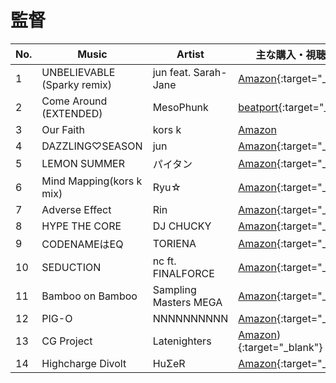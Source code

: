 # 監督

| No. | Music  | Artist | 主な購入・視聴URL |
| ------ | ------ | ------ | ------ |
|1| UNBELIEVABLE (Sparky remix) | jun feat. Sarah-Jane | [Amazon](https://www.amazon.co.jp/dp/B01B5B3PMW){:target="_blank"} |
|2| Come Around (EXTENDED) | MesoPhunk | [beatport](https://www.beatport.com/track/stardust-japanese-version-tanuki-remix/6613631){:target="_blank"} |
|3| Our Faith | kors k | [Amazon](https://www.amazon.co.jp/dp/B0002CHQGW) |
|4| DAZZLING♡SEASON | jun | [Amazon](https://www.amazon.co.jp/dp/B01MU7Y8D3){:target="_blank"} |
|5| LEMON SUMMER  | パイタン | [Amazon](https://www.amazon.co.jp/dp/B019RKIE4C){:target="_blank"} |
|6| Mind Mapping(kors k mix)  | Ryu☆ | [Amazon](https://www.amazon.co.jp/dp/B01B5B0OVC){:target="_blank"} |
|7| Adverse Effect | Rin | [Amazon](https://www.amazon.co.jp/dp/B01MU7Y8D3){:target="_blank"} |
|8| HYPE THE CORE | DJ CHUCKY | [Amazon](https://www.amazon.co.jp/dp/B00HPAW9TS){:target="_blank"} |
|9| CODENAMEはEQ | TORIENA | [Amazon](https://www.amazon.co.jp/dp/B01MU7Y8D3){:target="_blank"} |
|10| SEDUCTION | nc ft. FINALFORCE | [Amazon](https://www.amazon.co.jp/dp/B000CSUYFG){:target="_blank"} |
|11| Bamboo on Bamboo | Sampling Masters MEGA | [Amazon](https://www.amazon.co.jp/dp/B005PMLAYS){:target="_blank"} |
|12| PIG-O | NNNNNNNNNN | [Amazon](https://www.amazon.co.jp/dp/B01AVWZVOG){:target="_blank"} |
|13| CG Project | Latenighters | [Amazon](https://www.amazon.co.jp/dp/B01AVWQYDI)){:target="_blank"} |
|14| Highcharge Divolt | HuΣeR | [Amazon](https://www.amazon.co.jp/dp/B01JYXB9NA){:target="_blank"} |

